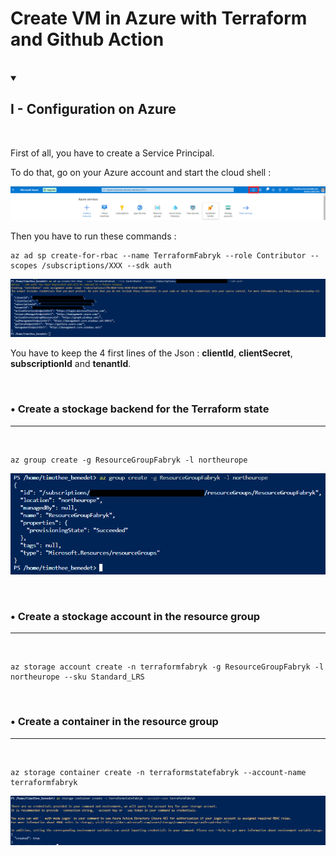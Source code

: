 # Create VM in Azure with Terraform and Github Action

<br>

<details open>

<summary> <h2>I - Configuration on Azure</h2></summary>

<br>

First of all, you have to create a Service Principal. 

To do that, go on your Azure account and start the cloud shell :

![image0](/Documentation/Pictures/Cloud__Shell.png)

Then you have to run these commands :


```
az ad sp create-for-rbac --name TerraformFabryk --role Contributor --scopes /subscriptions/XXX --sdk auth
```

![image1](/Documentation/Pictures/1.png)

You have to keep the 4 first lines of the Json : **clientId**, **clientSecret**, **subscriptionId** and **tenantId**.

<br>

### • Create a stockage backend for the Terraform state
---
<br>

```
az group create -g ResourceGroupFabryk -l northeurope
```

![image2](/Documentation/Pictures/2.png)

<br>

### • Create a stockage account in the resource group
---
<br>

```
az storage account create -n terraformfabryk -g ResourceGroupFabryk -l northeurope --sku Standard_LRS
```

<br>

### • Create a container in the resource group
---
<br>

```
az storage container create -n terraformstatefabryk --account-name terraformfabryk
```
![image3](/Documentation/Pictures/4.PNG)

</details>
